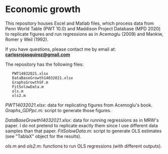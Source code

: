 # Economic growth
This repository houses Excel and Matlab files, which process data from Penn World Table (PWT 10.0) and Maddison Project Database (MPD 2020) to replicate figures and run regressions as in Acemoglu (2009) and Mankiw, Romer y Weil (1992).

If you have questions, please contact me by email at:
**carlosrojasquiroz@gmail.com**

The repository has the following files:

       PWT14032021.xlsx
       DataBaseGrowth14032021.xlsx      
       GraphsGrowthSF.m
       FitSolowData.m
       ols.m
       ols2.m

*PWT14032021.xlsx*: data for replicating figures from Acemoglu's book.
*Graphs_GDPpc.m*: script to generate those figures. 

*DataBaseGrowth14032021.xlsx*: data for running regressions as in MRW's paper. I do not pretend to replicate exactly them since I use different data samples than that paper.
*FitSolowData.m*: script to generate OLS estimates (see "TablaX" object for the results).

*ols.m* and *ols2.m*: functions to run OLS regressions (with different outputs). 
